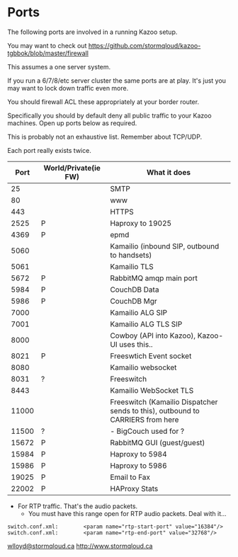 # Ports

The following ports are involved in a running Kazoo setup.

You may want to check out https://github.com/stormqloud/kazoo-tgbbok/blob/master/firewall

This assumes a one server system.

If you run a 6/7/8/etc server cluster the same ports are at play.  It's just you may want to lock down traffic even more.

You should firewall ACL these appropriately at your border router.

Specifically you should by default deny all public traffic to your Kazoo machines.  Open up ports below as required.

This is probably not an exhaustive list.  Remember about TCP/UDP.

Each port really exists twice.


| Port | World/Private(ie FW) | What it does        |
|--------------|--------|------------------------------------|
| 25 | | SMTP
| 80 |  | www
| 443 |  | HTTPS
| 2525 | P | Haproxy to 19025
| 4369 | P | epmd
| 5060 | | Kamailio (inbound SIP, outbound to handsets)
| 5061 | | Kamailio TLS
| 5672 | P | RabbitMQ amqp main port
| 5984 | P | CouchDB Data
| 5986 | P | CouchDB Mgr
| 7000 |  | Kamailio ALG SIP
| 7001 |  | Kamailio ALG TLS SIP
| 8000 |  | Cowboy (API into Kazoo), Kazoo-UI uses this..
| 8021 | P | Freeswtich Event socket
| 8080 | | Kamailio websocket
| 8031 | ? | Freeswitch
| 8443 | | Kamailio WebSocket TLS
| 11000 | | Freeswitch (Kamailio Dispatcher sends to this), outbound to CARRIERS from here
| 11500 | ? | - BigCouch used for ?
| 15672 | P | RabbitMQ GUI (guest/guest)
| 15984 | P | Haproxy to 5984
| 15986 | P | Haproxy to 5986
| 19025 | P | Email to Fax
| 22002 | P | HAProxy Stats 


* For RTP traffic.  That's the audio packets.
  * You must have this range open for RTP audio packets.  Deal with it...
  
```
switch.conf.xml:        <param name="rtp-start-port" value="16384"/>
switch.conf.xml:        <param name="rtp-end-port" value="32768"/>
```

wlloyd@stormqloud.ca
http://www.stormqloud.ca

